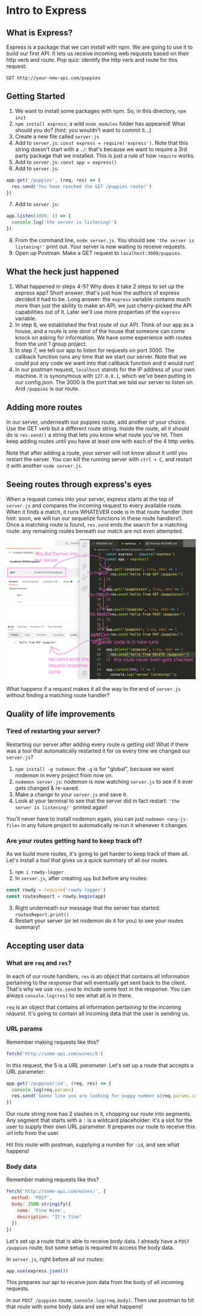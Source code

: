 # Intro to Express

## What is Express?
Express is a package that we can install with npm. We are going to use it to build our first API. It lets us receive incoming web requests based on their http verb and route. Pop quiz: identify the http verb and route for this request:
```
GET http://your-new-api.com/puppies
```

## Getting Started
1. We want to install some packages with npm. So, in this directory, `npm init`
2. `npm install express`; a wild `node_modules` folder has appeared! What should you do? (hint: you wouldn't want to commit it...)
3. Create a new file called `server.js`
4. Add to `server.js`: `const express = require('express')`. Note that this string doesn't start with a `./`: that's because we want to require a 3rd party package that we installed. This is just a rule of how `require` works.
5. Add to `server.js`: `const app = express()`
6. Add to `server.js`:
```js
app.get('/puppies', (req, res) => {
  res.send('You have reached the GET /puppies route!')
})
```
7. Add to `server.js`:
```js
app.listen(3000, () => {
  console.log('the server is listening!')
})
```
8. From the command line, `node server.js`. You should see `'the server is listening!'` print out. Your server is now waiting to receive requests.
9. Open up Postman. Make a GET request to `localhost:3000/puppies`.

## What the heck just happened
1. What happened in steps 4-5? Why does it take 2 steps to set up the express app? Short answer: that's just how the authors of express decided it had to be. Long answer: the `express` variable contains much more than just the ability to make an API; we just cherry-picked the API capabilities out of it. Later we'll use more properties of the `express` variable.
1. In step 6, we established the first _route_ of our API. Think of our app as a house, and a route is one door of the house that someone can come knock on asking for information. We have some experience with routes from the unit 1 group project.
1. In step 7, we tell our app to listen for requests on port 3000. The callback function runs any time that we start our server. Note that we could put any code we want into that callback function and it would run!
1. In our postman request, `localhost` stands for the IP address of your own machine. It is synonymous with `127.0.0.1`, which we've been putting in our config.json. The 3000 is the port that we told our server to listen on. And `/puppies` is our route.

## Adding more routes
In our server, underneath our puppies route, add another of your choice. Use the GET verb but a different route string. Inside the route, all it should do is `res.send()` a string that lets you know what route you've hit. Then keep adding routes until you have at least one with each of the 4 http verbs.

Note that after adding a route, your server will not know about it until you restart the server. You can kill the running server with `ctrl + C`, and restart it with another `node server.js`.

## Seeing routes through express's eyes
When a request comes into your server, express starts at the top of `server.js` and compares the incoming request to every available route. When it finds a match, it runs WHATEVER code is in that route handler (hint hint: soon, we will run our sequelize functions in these route handlers!). Once a matching route is found, `res.send` ends the search for a matching route: any remaining routes beneath our match are not even attempted.

![assets/express-eyes.png](assets/express-eyes.png)

What happens if a request makes it all the way to the end of `server.js` without finding a matching route handler?

## Quality of life improvements
### Tired of restarting your server?
Restarting our server after adding every route is getting old! What if there was a tool that automatically restarted it for us every time we changed our `server.js`?
1. `npm install -g nodemon`: the `-g` is for "global", because we want nodemon in every project from now on.
1. `nodemon server.js`: nodemon is now watching `server.js` to see if it ever gets changed & re-saved.
1. Make a change to your `server.js` and save it.
1. Look at your terminal to see that the server did in fact restart: `'the server is listening!'` printed again!

You'll never have to install nodemon again, you can just `nodemon <any-js-file>` in any future project to automatically re-run it whenever it changes.

### Are your routes getting hard to keep track of?
As we build more routes, it's going to get harder to keep track of them all. Let's install a tool that gives us a quick summary of all our routes.
1. `npm i rowdy-logger`
2. In `server.js`, after creating `app` but before any routes:
```js
const rowdy = require('rowdy-logger')
const routesReport = rowdy.begin(app)
```
3. Right underneath our message that the server has started: `routesReport.print()`
4. Restart your server (or let nodemon do it for you) to see your routes summary!

## Accepting user data
### What are `req` and `res`?
In each of our route handlers, `res` is an object that contains all information pertaining to the _response_ that will eventually get sent back to the client. That's why we use `res.send` to include some text in the response. You can always `console.log(res)` to see what all is in there.

`req` is an object that contains all information pertaining to the incoming _request_. It's going to contain all incoming data that the user is sending us.

### URL params
Remember making requests like this?
```js
fetch('http://some-api.com/wines/5')
```
In this request, the 5 is a _URL parameter_. Let's set up a route that accepts a URL parameter:
```js
app.get('/puppies/:id', (req, res) => {
  console.log(req.params)
  res.send(`Seems like you are looking for puppy number ${req.params.id}`)
})
```
Our route string now has 2 slashes in it, chopping our route into segments. Any segment that starts with a `:` is a wildcard placeholder: it's a slot for the user to supply their own URL parameter. It prepares our route to receive this url info from the user.

Hit this route with postman, supplying a number for `:id`, and see what happens!

### Body data
Remember making requests like this?
```js
fetch('http://some-api.com/wines/', {
  method: 'POST',
  body: JSON.stringify({
    name: 'Fine Wine',
    description: "It's fine"
  })
})
```
Let's set up a route that is able to receive body data. I already have a `POST /puppies` route, but some setup is required to access the body data.

In `server.js`, right before all our routes:
```js
app.use(express.json())
```
This prepares our api to receive json data from the body of all incoming requests.

In our `POST /puppies` route, `console.log(req.body)`. Then use postman to hit that route with some body data and see what happens!
